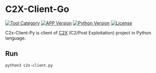 # C2X-Client-Go

[![Tool Category](https://badgen.net/badge/Tool/C2%20Client/black)](https://github.com/nxenon/c2x-client-py)
[![APP Version](https://badgen.net/badge/Version/Beta/red)](https://github.com/nxenon/c2x-client-py)
[![Python Version](https://badgen.net/badge/Python/3.X/blue)](https://www.python.org/download/releases/3.0/)
[![License](https://badgen.net/badge/License/GPLv2/purple)](https://github.com/nxenon/c2x-client-py/blob/master/LICENSE)

C2x-Client-Py is client of [C2X](https://github.com/nxenon/c2x) (C2/Post Exploitation) project in Python language.

Run
----
    python3 c2x-client.py
